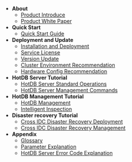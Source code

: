 <!--* README-->
* **About**
  * [Product Introduce](introduce.md)
  * [Product White Paper](white-paper.md)
  <!--* [What's New](whats-new.md)-->
* **Quick Start**
  * [Quick Start Guide](quick-start-guide.md)
  <!--* [Basic Operations](basic-operations.md)-->
* **Deployment and Update**
  * [Installation and Deployment](installation-and-deployment.md)
  * [Service License](service-license.md)
  * [Version Update](version-update.md)
  * [Cluster Environment Recommendation](cluster-environment-recommendation.md)
  * [Hardware Config Recommendation](hardware-config-recommendation.md)
* **HotDB Server Tutorial**
  * [HotDB Server Standard Operations](hotdb-server-standard-operations.md)
  * [HotDB Server Management Commands](hotdb-server-management-commands.md)
* **HotDB Management Tutorial**
  * [HotDB Management](hotdb-management.md)
  * [Intelligent Inspection](intelligent-inspection.md)
* **Disaster recovery Tutorial**
  * [Cross IDC Disaster Recovery Deployment](cross-idc-disaster-recovery-deployment.md)
  * [Cross IDC Disaster Recovery Management](cross-idc-disaster-recovery-management.md) 
* **Appendix**
  * [Glossary](glossary.md)
  * [Parameter Explanation](parameters.md)
  * [HotDB Server Error Code Explanation](error-codes.md)
